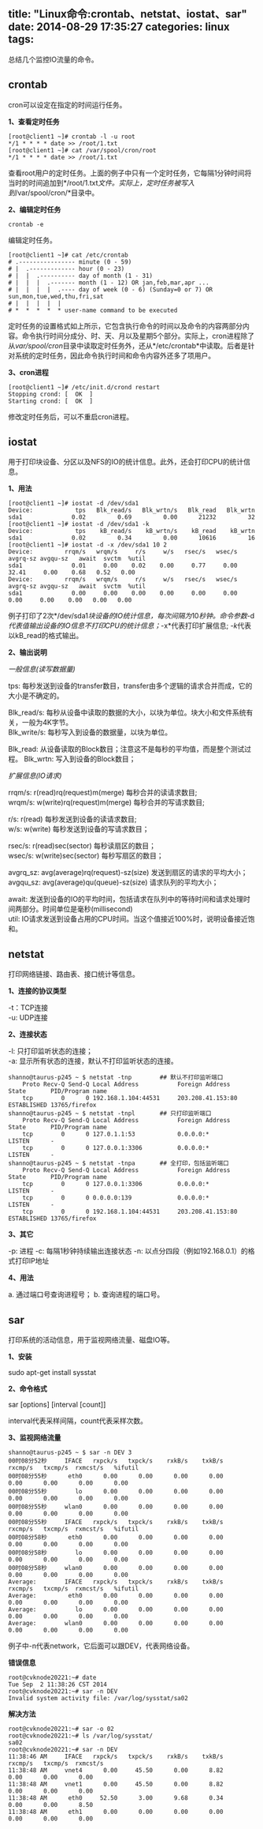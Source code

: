 title: "Linux命令:crontab、netstat、iostat、sar"
date: 2014-08-29 17:35:27
categories: linux
tags:
---

总结几个监控IO流量的命令。

<!--more-->

## crontab
cron可以设定在指定的时间运行任务。

**1、查看定时任务**

```
[root@client1 ~]# crontab -l -u root
*/1 * * * * date >> /root/1.txt
[root@client1 ~]# cat /var/spool/cron/root 
*/1 * * * * date >> /root/1.txt
```

查看root用户的定时任务。上面的例子中只有一个定时任务，它每隔1分钟时间将当时的时间追加到*/root/1.txt*文件。实际上，定时任务被写入到*/var/spool/cron/*目录中。

**2、编辑定时任务**
```
crontab -e 
```
编辑定时任务。

```
[root@client1 ~]# cat /etc/crontab 
# .---------------- minute (0 - 59)
# |  .------------- hour (0 - 23)
# |  |  .---------- day of month (1 - 31)
# |  |  |  .------- month (1 - 12) OR jan,feb,mar,apr ...
# |  |  |  |  .---- day of week (0 - 6) (Sunday=0 or 7) OR sun,mon,tue,wed,thu,fri,sat
# |  |  |  |  |
# *  *  *  *  * user-name command to be executed
```
定时任务的设置格式如上所示，它包含执行命令的时间以及命令的内容两部分内容。命令执行时间分成分、时、天、月以及星期5个部分。实际上，cron进程除了从*var/spool/cron*目录中读取定时任务外，还从*/etc/crontab*中读取。后者是针对系统的定时任务，因此命令执行时间和命令内容外还多了项用户。

**3、cron进程**
```
[root@client1 ~]# /etc/init.d/crond restart
Stopping crond: [  OK  ]
Starting crond: [  OK  ]
```
修改定时任务后，可以不重启cron进程。

## iostat
用于打印块设备、分区以及NFS的IO的统计信息。此外，还会打印CPU的统计信息。

**1、用法**
```
[root@client1 ~]# iostat -d /dev/sda1
Device:            tps   Blk_read/s   Blk_wrtn/s   Blk_read   Blk_wrtn
sda1              0.02         0.69         0.00      21232         32
[root@client1 ~]# iostat -d /dev/sda1 -k
Device:            tps    kB_read/s    kB_wrtn/s    kB_read    kB_wrtn
sda1              0.02         0.34         0.00      10616         16
[root@client1 ~]# iostat -d -x /dev/sda1 10 2
Device:         rrqm/s   wrqm/s     r/s     w/s   rsec/s   wsec/s avgrq-sz avgqu-sz   await  svctm  %util
sda1              0.01     0.00    0.02    0.00     0.77     0.00    32.41     0.00    0.68   0.52   0.00
Device:         rrqm/s   wrqm/s     r/s     w/s   rsec/s   wsec/s avgrq-sz avgqu-sz   await  svctm  %util
sda1              0.00     0.00    0.00    0.00     0.00     0.00     0.00     0.00    0.00   0.00   0.00
```
例子打印了2次*/dev/sda1*块设备的IO统计信息，每次间隔为*10*秒钟。命令参数*-d*代表值输出设备的IO信息不打印CPU的统计信息；*-x*代表打印扩展信息; *-k*代表以kB_read的格式输出。

**2、输出说明**

*一般信息(读写数据量)*

tps: 每秒发送到设备的transfer数目，transfer由多个逻辑的请求合并而成，它的大小是不确定的。

Blk_read/s:  每秒从设备中读取的数据的大小，以块为单位。块大小和文件系统有关，一般为4K字节。        
Blk_write/s: 每秒写入到设备的数据量，以块为单位。

Blk_read: 从设备读取的Block数目；注意这不是每秒的平均值，而是整个测试过程。
Blk_wrtn: 写入到设备的Block数目；

*扩展信息(IO请求)*

rrqm/s: r(read)rq(request)m(merge)  每秒合并的读请求数目;     
wrqm/s: w(write)rq(request)m(merge) 每秒合并的写请求数目;

r/s:  r(read)  每秒发送到设备的读请求数目;      
w/s:  w(write) 每秒发送到设备的写请求数目；

rsec/s:  r(read)sec(sector)  每秒读扇区的数目；       
wsec/s:  w(write)sec(sector) 每秒写扇区的数目；

avgrq_sz: avg(average)rq(request)-sz(size) 发送到扇区的请求的平均大小；       
avgqu_sz: avg(average)qu(queue)-sz(size)   请求队列的平均大小；

await:  发送到设备的IO的平均时间，包括请求在队列中的等待时间和请求处理时间两部分。时间单位是毫秒(millisecond)      
util:  IO请求发送到设备占用的CPU时间。当这个值接近100%时，说明设备接近饱和。

## netstat

打印网络链接、路由表、接口统计等信息。

**1、连接的协议类型**

-t：TCP连接        
-u: UDP连接

**2、连接状态**

-l: 只打印监听状态的连接；    
-a: 显示所有状态的连接，默认不打印监听状态的连接。

```
shanno@taurus-p245 ~ $ netstat -tnp        ## 默认不打印监听端口
    Proto Recv-Q Send-Q Local Address           Foreign Address         State       PID/Program name
    tcp        0      0 192.168.1.104:44531     203.208.41.153:80       ESTABLISHED 13765/firefox   
shanno@taurus-p245 ~ $ netstat -tnpl       ## 只打印监听端口 
    Proto Recv-Q Send-Q Local Address           Foreign Address         State       PID/Program name
    tcp        0      0 127.0.1.1:53            0.0.0.0:*               LISTEN      -               
    tcp        0      0 127.0.0.1:3306          0.0.0.0:*               LISTEN      -               
shanno@taurus-p245 ~ $ netstat -tnpa       ## 全打印，包括监听端口
    Proto Recv-Q Send-Q Local Address           Foreign Address         State       PID/Program name
    tcp        0      0 127.0.0.1:3306          0.0.0.0:*               LISTEN      -               
    tcp        0      0 0.0.0.0:139             0.0.0.0:*               LISTEN      -               
    tcp        0      0 192.168.1.104:44531     203.208.41.153:80       ESTABLISHED 13765/firefox   
```

**3、其它**

-p: 进程
-c: 每隔1秒钟持续输出连接状态
-n: 以点分四段（例如192.168.0.1）的格式打印IP地址

**4、用法**

a. 通过端口号查询进程号；
b. 查询进程的端口号。

## sar

打印系统的活动信息，用于监视网络流量、磁盘IO等。

**1、安装**

sudo apt-get install sysstat 

**2、命令格式**

sar [options] [interval [count]]

interval代表采样间隔，count代表采样次数。

**3、监视网络流量**

```
shanno@taurus-p245 ~ $ sar -n DEV 3
00时08分52秒     IFACE   rxpck/s   txpck/s    rxkB/s    txkB/s   rxcmp/s   txcmp/s  rxmcst/s   %ifutil
00时08分55秒      eth0      0.00      0.00      0.00      0.00      0.00      0.00      0.00      0.00
00时08分55秒        lo      0.00      0.00      0.00      0.00      0.00      0.00      0.00      0.00
00时08分55秒     wlan0      0.00      0.00      0.00      0.00      0.00      0.00      0.00      0.00
00时08分55秒     IFACE   rxpck/s   txpck/s    rxkB/s    txkB/s   rxcmp/s   txcmp/s  rxmcst/s   %ifutil
00时08分58秒      eth0      0.00      0.00      0.00      0.00      0.00      0.00      0.00      0.00
00时08分58秒        lo      0.00      0.00      0.00      0.00      0.00      0.00      0.00      0.00
00时08分58秒     wlan0      0.00      0.00      0.00      0.00      0.00      0.00      0.00      0.00
Average:        IFACE   rxpck/s   txpck/s    rxkB/s    txkB/s   rxcmp/s   txcmp/s  rxmcst/s   %ifutil
Average:         eth0      0.00      0.00      0.00      0.00      0.00      0.00      0.00      0.00
Average:           lo      0.00      0.00      0.00      0.00      0.00      0.00      0.00      0.00
Average:        wlan0      0.00      0.00      0.00      0.00      0.00      0.00      0.00      0.00
```
例子中-n代表network，它后面可以跟DEV，代表网络设备。

**错误信息**       
```
root@cvknode20221:~# date
Tue Sep  2 11:38:26 CST 2014
root@cvknode20221:~# sar -n DEV
Invalid system activity file: /var/log/sysstat/sa02
```

**解决方法**     
```
root@cvknode20221:~# sar -o 02
root@cvknode20221:~# ls /var/log/sysstat/
sa02
root@cvknode20221:~# sar -n DEV
11:38:46 AM     IFACE   rxpck/s   txpck/s    rxkB/s    txkB/s   rxcmp/s   txcmp/s  rxmcst/s
11:38:48 AM     vnet4      0.00     45.50      0.00      8.82      0.00      0.00      0.00
11:38:48 AM     vnet1      0.00     45.50      0.00      8.82      0.00      0.00      0.00
11:38:48 AM      eth0     52.50      3.00      9.68      0.34      0.00      0.00      8.50
11:38:48 AM      eth1      0.00      0.00      0.00      0.00      0.00      0.00      0.00
```
